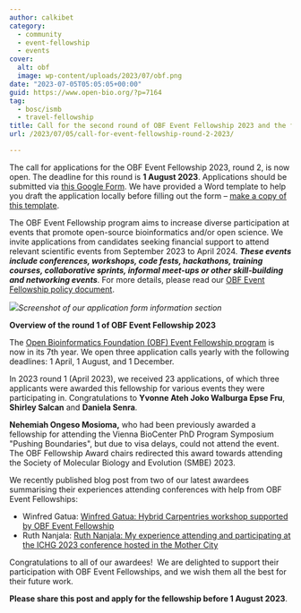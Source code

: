 ```yaml
---
author: calkibet
category:
  - community
  - event-fellowship
  - events
cover:
  alt: obf
  image: wp-content/uploads/2023/07/obf.png
date: "2023-07-05T05:05:05+00:00"
guid: https://www.open-bio.org/?p=7164
tag:
  - bosc/ismb
  - travel-fellowship
title: Call for the second round of OBF Event Fellowship 2023 and the first 2023 round overview.
url: /2023/07/05/call-for-event-fellowship-round-2-2023/

---
```

The call for applications for the OBF Event Fellowship 2023, round 2, is now open. The deadline for this round is **1 August 2023**. Applications should be submitted via [this Google Form](https://forms.gle/8GsspfPaCAVdBPsy9). We have provided a Word template to help you draft the application locally before filling out the form – [make a copy of this template](https://docs.google.com/document/d/1j_v-f1FcOA-ssXtsUdE_YaEOSQKZRms9-P7RGd3vdYA/edit).

The OBF Event Fellowship program aims to increase diverse participation at events that promote open-source bioinformatics and/or open science. We invite applications from candidates seeking financial support to attend relevant scientific events from September 2023 to April 2024. **_These events include conferences, workshops, code fests, hackathons, training courses, collaborative sprints, informal meet-ups or other skill-building and networking events_**. For more details, please read our [OBF Event Fellowship policy document](https://github.com/OBF/obf-docs/blob/master/Travel_fellowships.md).

![](https://lh5.googleusercontent.com/MDj2EKTXBJZ3Y3DlJkC03LjLn1zEM_zOlC0oLzxhUDhpFf9VJFlsG3GnOTsWPs_bEvW6QazR1-LVviw1v1PO2qtAP5QL4rR5DD5_fcBcK90HwvjUNSE6Besa8_GX7s68-cEoBgAZOh79iaBKqkYTESY)_Screenshot of our application form information section_

**Overview of the round 1 of OBF Event Fellowship 2023**

The [Open Bioinformatics Foundation (OBF) Event Fellowship program](/event-awards/) is now in its 7th year. We open three application calls yearly with the following deadlines: 1 April, 1 August, and 1 December.

In 2023 round 1 (April 2023), we received 23 applications, of which three applicants were awarded this fellowship for various events they were participating in. Congratulations to **Yvonne Ateh Joko Walburga Epse Fru**, **Shirley Salcan** and **Daniela Senra**.

**Nehemiah Ongeso Mosioma,** who had been previously awarded a fellowship for attending the Vienna BioCenter PhD Program Symposium "Pushing Boundaries", but due to visa delays, could not attend the event. The OBF Fellowship Award chairs redirected this award towards attending the Society of Molecular Biology and Evolution (SMBE) 2023.

We recently published blog post from two of our latest awardees summarising their experiences attending conferences with help from OBF Event Fellowships:

- Winfred Gatua: [Winfred Gatua: Hybrid Carpentries workshop supported by OBF Event Fellowship](/2023/03/29/winfred-gatua-hybrid-carpentries-workshop/)
- Ruth Nanjala: [Ruth Nanjala: My experience attending and participating at the ICHG 2023 conference hosted in the Mother City](/2023/03/21/ruth-nanjala-experience-at-the-ichg-2023-conference/)

Congratulations to all of our awardees!  We are delighted to support their participation with OBF Event Fellowships, and we wish them all the best for their future work.

**Please share this post and apply for the fellowship before 1 August 2023**.
